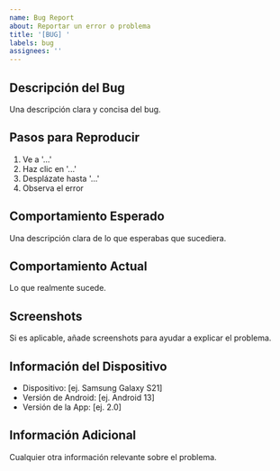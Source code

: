 ```yaml
---
name: Bug Report
about: Reportar un error o problema
title: '[BUG] '
labels: bug
assignees: ''
---
```


## Descripción del Bug
Una descripción clara y concisa del bug.

## Pasos para Reproducir
1. Ve a '...'
2. Haz clic en '...'
3. Desplázate hasta '...'
4. Observa el error

## Comportamiento Esperado
Una descripción clara de lo que esperabas que sucediera.

## Comportamiento Actual
Lo que realmente sucede.

## Screenshots
Si es aplicable, añade screenshots para ayudar a explicar el problema.

## Información del Dispositivo
- Dispositivo: [ej. Samsung Galaxy S21]
- Versión de Android: [ej. Android 13]
- Versión de la App: [ej. 2.0]

## Información Adicional
Cualquier otra información relevante sobre el problema.

